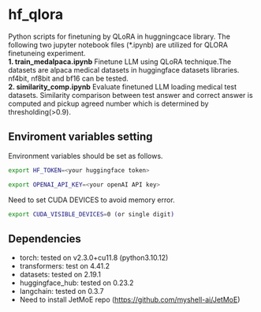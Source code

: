 # hf_qlora
Python scripts for finetuning by QLoRA in huggningcace library. 
The following two jupyter notebook files (*.ipynb) are utilized for QLORA finetuneing experiment.  
**1. train_medalpaca.ipynb** Finetune LLM using QLoRA technique.The datasets are alpaca medical datasets in huggingface datasets libraries. nf4bit, nf8bit and bf16 can be tested.  
**2. similarity_comp.ipynb** Evaluate finetuned LLM loading medical test datasets. Similarity comparison between test answer and correct answer is computed and pickup agreed number which is determined by thresholding(>0.9). 

## Enviroment variables setting
Environment variables should be set as follows.
```bash
export HF_TOKEN=<your huggingface token>
```
```bash
export OPENAI_API_KEY=<your openAI API key>
```
Need to set CUDA DEVICES to avoid memory error. 
```bash
export CUDA_VISIBLE_DEVICES=0 (or single digit)
```

## Dependencies  
- torch: tested on v2.3.0+cu11.8 (python3.10.12)  
- transformers: test on 4.41.2
- datasets: tested on 2.19.1
- huggingface_hub: tested on 0.23.2
- langchain: tested on 0.3.7
- Need to install JetMoE repo (https://github.com/myshell-ai/JetMoE)  
  
